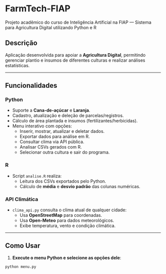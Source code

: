 # FarmTech-FIAP
Projeto acadêmico do curso de Inteligência Artificial na FIAP — Sistema para Agricultura Digital utilizando Python e R

## Descrição
Aplicação desenvolvida para apoiar a **Agricultura Digital**, permitindo gerenciar plantio e insumos de diferentes culturas e realizar análises estatísticas.

---

## Funcionalidades

### Python
- Suporte a **Cana-de-açúcar** e **Laranja**.
- Cadastro, atualização e deleção de parcelas/registros.
- Cálculo de área plantada e insumos (fertilizantes/herbicidas).
- Menu interativo com opções:
  - Inserir, mostrar, atualizar e deletar dados.
  - Exportar dados para análise em R.
  - Consultar clima via API pública.
  - Analisar CSVs gerados com R.
  - Selecionar outra cultura e sair do programa.

### R
- Script `analise.R` realiza:
  - Leitura dos CSVs exportados pelo Python.
  - Cálculo de **média** e **desvio padrão** das colunas numéricas.

### API Climática
- `clima_api.py` consulta o clima atual de qualquer cidade:
  - Usa **OpenStreetMap** para coordenadas.
  - Usa **Open-Meteo** para dados meteorológicos.
  - Exibe temperatura, vento e condição climática.

---

## Como Usar

1. **Execute o menu Python e selecione as opções dele**:
```bash
python menu.py

